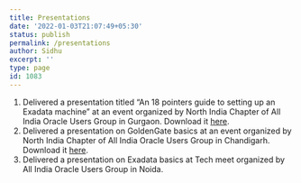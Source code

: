 ```yaml
---
title: Presentations
date: '2022-01-03T21:07:49+05:30'
status: publish
permalink: /presentations
author: Sidhu
excerpt: ''
type: page
id: 1083
---
```

1. Delivered a presentation titled “An 18 pointers guide to setting up an Exadata machine” at an event organized by North India Chapter of All India Oracle Users Group in Gurgaon. Download it [here](https://amardeepsidhu.com/blog/wp-content/uploads/2022/01/18-pointers-guide-to-Exadata-setup.pdf).
2. Delivered a presentation on GoldenGate basics at an event organized by North India Chapter of All India Oracle Users Group in Chandigarh. Download it [here](https://amardeepsidhu.com/blog/wp-content/uploads/2022/01/Oracle-GoldenGate-Basics.pdf).
3. Delivered a presentation on Exadata basics at Tech meet organized by All India Oracle Users Group in Noida.